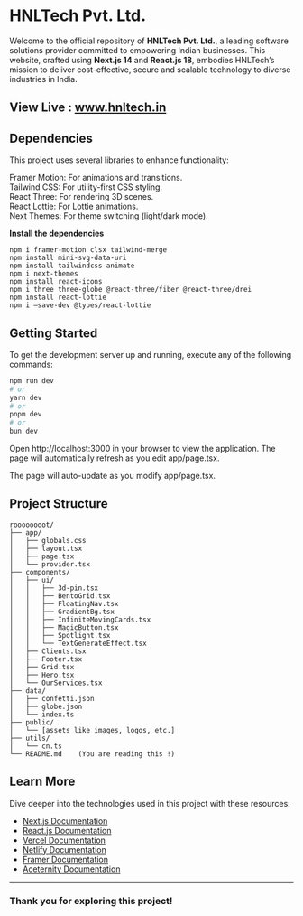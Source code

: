 # HNLTech Pvt. Ltd. 

Welcome to the official repository of **HNLTech Pvt. Ltd.**, a leading software solutions provider committed to empowering Indian businesses. This website, crafted using **Next.js 14** and **React.js 18**, embodies HNLTech’s mission to deliver cost-effective, secure and scalable technology to diverse industries in India.  

## View Live : www.hnltech.in    


## Dependencies
This project uses several libraries to enhance functionality:

Framer Motion: For animations and transitions.    
Tailwind CSS: For utility-first CSS styling.   
React Three: For rendering 3D scenes.    
React Lottie: For Lottie animations.    
Next Themes: For theme switching (light/dark mode).    

**Install the dependencies**
```
npm i framer-motion clsx tailwind-merge
npm install mini-svg-data-uri
npm install tailwindcss-animate
npm i next-themes
npm install react-icons
npm i three three-globe @react-three/fiber @react-three/drei
npm install react-lottie
npm i —save-dev @types/react-lottie
```

## Getting Started

To get the development server up and running, execute any of the following commands:  

```bash
npm run dev
# or
yarn dev
# or
pnpm dev
# or
bun dev
```

Open http://localhost:3000 in your browser to view the application. The page will automatically refresh as you edit app/page.tsx.

The page will auto-update as you modify app/page.tsx.


## Project Structure
```
roooooooot/
├── app/
│   ├── globals.css
│   ├── layout.tsx
│   ├── page.tsx
│   └── provider.tsx
├── components/
│   ├── ui/
│   │   ├── 3d-pin.tsx
│   │   ├── BentoGrid.tsx
│   │   ├── FloatingNav.tsx   
│   │   ├── GradientBg.tsx
│   │   ├── InfiniteMovingCards.tsx
│   │   ├── MagicButton.tsx
│   │   ├── Spotlight.tsx
│   │   └── TextGenerateEffect.tsx
│   ├── Clients.tsx
│   ├── Footer.tsx
│   ├── Grid.tsx
│   ├── Hero.tsx
│   └── OurServices.tsx
├── data/
│   ├── confetti.json
│   ├── globe.json
│   └── index.ts
├── public/
│   └── [assets like images, logos, etc.]
├── utils/
│   └── cn.ts
└── README.md    (You are reading this !)
```

## Learn More

Dive deeper into the technologies used in this project with these resources:
 

- [Next.js Documentation](https://nextjs.org/docs)  
- [React.js Documentation](https://reactjs.org/docs/getting-started.html)  
- [Vercel Documentation](https://vercel.com/docs)  
- [Netlify Documentation](https://docs.netlify.com/)  
- [Framer Documentation](https://www.framer.com/docs/)  
- [Aceternity Documentation](https://ui.aceternity.com/docs)  
---

### Thank you for exploring this project!  



